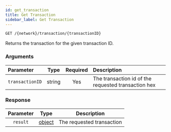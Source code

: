 ```yaml
---
id: get_transaction
title: Get Transaction
sidebar_label: Get Transaction
---
```


```bash title=ENDPOINT
GET /{network}/transaction/{transactionID}
```

Returns the transaction for the given transaction ID.

### Arguments

| Parameter       |  Type  | Required | Description                                         |
|:----------------|:------:|:--------:|:----------------------------------------------------|
| `transactionID` | string |   Yes    | The transaction id of the requested transaction hex |

### Response

| Parameter |                    Type                     |        Description        |
|:---------:|:-------------------------------------------:|:-------------------------:|
| `result`  | [object](../../concepts/fundamentals/03_transactions.md) | The requested transaction |